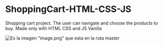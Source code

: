 # ShoppingCart-HTML-CSS-JS

Shopping cart project. The user can navigate and choose the products to buy. Made only with HTML CSS and JS Vanilla

![Es la imagen "image.png" que esta en la ruta master](https://raw.githubusercontent.com/Keystle/ShoppingCart-HTML-CSS-JS/main/Screenshot%20project.png)

